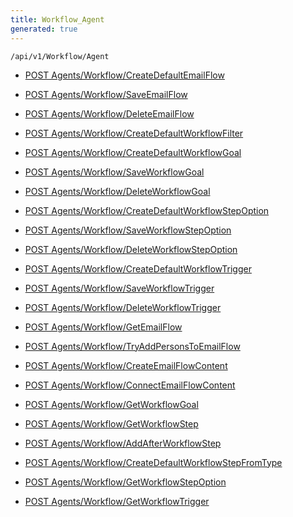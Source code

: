 ```yaml
---
title: Workflow_Agent
generated: true
---
```


```http
/api/v1/Workflow/Agent
```




* [POST Agents/Workflow/CreateDefaultEmailFlow](v1WorkflowAgent_CreateDefaultEmailFlow.md)

* [POST Agents/Workflow/SaveEmailFlow](v1WorkflowAgent_SaveEmailFlow.md)

* [POST Agents/Workflow/DeleteEmailFlow](v1WorkflowAgent_DeleteEmailFlow.md)

* [POST Agents/Workflow/CreateDefaultWorkflowFilter](v1WorkflowAgent_CreateDefaultWorkflowFilter.md)

* [POST Agents/Workflow/CreateDefaultWorkflowGoal](v1WorkflowAgent_CreateDefaultWorkflowGoal.md)

* [POST Agents/Workflow/SaveWorkflowGoal](v1WorkflowAgent_SaveWorkflowGoal.md)

* [POST Agents/Workflow/DeleteWorkflowGoal](v1WorkflowAgent_DeleteWorkflowGoal.md)

* [POST Agents/Workflow/CreateDefaultWorkflowStepOption](v1WorkflowAgent_CreateDefaultWorkflowStepOption.md)

* [POST Agents/Workflow/SaveWorkflowStepOption](v1WorkflowAgent_SaveWorkflowStepOption.md)

* [POST Agents/Workflow/DeleteWorkflowStepOption](v1WorkflowAgent_DeleteWorkflowStepOption.md)

* [POST Agents/Workflow/CreateDefaultWorkflowTrigger](v1WorkflowAgent_CreateDefaultWorkflowTrigger.md)

* [POST Agents/Workflow/SaveWorkflowTrigger](v1WorkflowAgent_SaveWorkflowTrigger.md)

* [POST Agents/Workflow/DeleteWorkflowTrigger](v1WorkflowAgent_DeleteWorkflowTrigger.md)

* [POST Agents/Workflow/GetEmailFlow](v1WorkflowAgent_GetEmailFlow.md)

* [POST Agents/Workflow/TryAddPersonsToEmailFlow](v1WorkflowAgent_TryAddPersonsToEmailFlow.md)

* [POST Agents/Workflow/CreateEmailFlowContent](v1WorkflowAgent_CreateEmailFlowContent.md)

* [POST Agents/Workflow/ConnectEmailFlowContent](v1WorkflowAgent_ConnectEmailFlowContent.md)

* [POST Agents/Workflow/GetWorkflowGoal](v1WorkflowAgent_GetWorkflowGoal.md)

* [POST Agents/Workflow/GetWorkflowStep](v1WorkflowAgent_GetWorkflowStep.md)

* [POST Agents/Workflow/AddAfterWorkflowStep](v1WorkflowAgent_AddAfterWorkflowStep.md)

* [POST Agents/Workflow/CreateDefaultWorkflowStepFromType](v1WorkflowAgent_CreateDefaultWorkflowStepFromType.md)

* [POST Agents/Workflow/GetWorkflowStepOption](v1WorkflowAgent_GetWorkflowStepOption.md)

* [POST Agents/Workflow/GetWorkflowTrigger](v1WorkflowAgent_GetWorkflowTrigger.md)